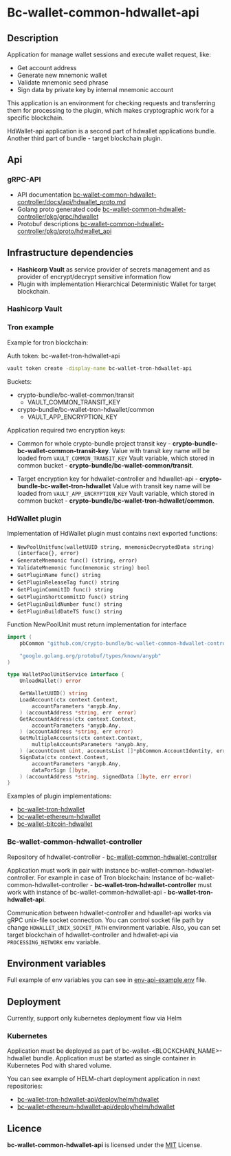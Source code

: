 # Bc-wallet-common-hdwallet-api

## Description

Application for manage wallet sessions and execute wallet request, like: 
 - Get account address
 - Generate new mnemonic wallet
 - Validate mnemonic seed phrase
 - Sign data by private key by internal mnemonic account

This application is an environment for checking requests and transferring them for processing to the plugin, 
which makes cryptographic work for a specific blockchain.

HdWallet-api application is a second part of hdwallet applications bundle.
Another third part of bundle - target blockchain plugin.

## Api

### gRPC-API
* API documentation [bc-wallet-common-hdwallet-controller/docs/api/hdwallet_proto.md](https://github.com/crypto-bundle/bc-wallet-common-hdwallet-controller/blob/develop/docs/api/hdwallet_proto.md)
* Golang proto generated code [bc-wallet-common-hdwallet-controller/pkg/grpc/hdwallet](https://github.com/crypto-bundle/bc-wallet-common-hdwallet-controller/tree/develop/pkg/grpc/hdwallet)
* Protobuf descriptions [bc-wallet-common-hdwallet-controller/pkg/proto/hdwallet_api](https://github.com/crypto-bundle/bc-wallet-common-hdwallet-controller/tree/develop/pkg/proto/hdwallet_api)

## Infrastructure dependencies

* **Hashicorp Vault** as service provider of secrets management and as provider of encrypt/decrypt sensitive information flow
* Plugin with implementation Hierarchical Deterministic Wallet for target blockchain.

### Hashicorp Vault

### Tron example
Example for tron blockchain:

Auth token: bc-wallet-tron-hdwallet-api
```bash
vault token create -display-name bc-wallet-tron-hdwallet-api
```

Buckets:
* crypto-bundle/bc-wallet-common/transit
    * VAULT_COMMON_TRANSIT_KEY
* crypto-bundle/bc-wallet-tron-hdwallet/common
    * VAULT_APP_ENCRYPTION_KEY

Application required two encryption keys:
* Common for whole crypto-bundle project transit key - **crypto-bundle-bc-wallet-common-transit-key**.
  Value with transit key name will be loaded from `VAULT_COMMON_TRANSIT_KEY` Vault variable, which stored in
  common bucket - **crypto-bundle/bc-wallet-common/transit**.

* Target encryption key for hdwallet-controller and hdwallet-api - **crypto-bundle-bc-wallet-tron-hdwallet**
  Value with transit key name will be loaded from `VAULT_APP_ENCRYPTION_KEY` Vault variable, which stored in
  common bucket - **crypto-bundle/bc-wallet-tron-hdwallet/common**.

### HdWallet plugin

Implementation of HdWallet plugin must contains next exported functions:
* ```NewPoolUnitfunc(walletUUID string, mnemonicDecryptedData string) (interface{}, error)```
* ```GenerateMnemonic func() (string, error)```
* ```ValidateMnemonic func(mnemonic string) bool```
* ```GetPluginName func() string```
* ```GetPluginReleaseTag func() string```
* ```GetPluginCommitID func() string```
* ```GetPluginShortCommitID func() string```
* ```GetPluginBuildNumber func() string```
* ```GetPluginBuildDateTS func() string```

Function NewPoolUnit must return implementation for interface
```Go
import (
    pbCommon "github.com/crypto-bundle/bc-wallet-common-hdwallet-controller/pkg/grpc/common"

    "google.golang.org/protobuf/types/known/anypb"
)

type WalletPoolUnitService interface {
	UnloadWallet() error

	GetWalletUUID() string
	LoadAccount(ctx context.Context,
		accountParameters *anypb.Any,
	) (accountAddress *string, err  error)
	GetAccountAddress(ctx context.Context,
		accountParameters *anypb.Any,
	) (accountAddress *string, err error)
	GetMultipleAccounts(ctx context.Context,
		multipleAccountsParameters *anypb.Any,
	) (accountCount uint, accountsList []*pbCommon.AccountIdentity, err error)
	SignData(ctx context.Context,
		accountParameters *anypb.Any,
		dataForSign []byte,
	) (accountAddress *string, signedData []byte, err error)
}
```

Examples of plugin implementations:
* [bc-wallet-tron-hdwallet](https://github.com/crypto-bundle/bc-wallet-tron-hdwallet)
* [bc-wallet-ethereum-hdwallet](https://github.com/crypto-bundle/bc-wallet-ethereum-hdwallet)
* [bc-wallet-bitcoin-hdwallet](https://github.com/crypto-bundle/bc-wallet-bitcoin-hdwallet)

### Bc-wallet-common-hdwallet-controller

Repository of hdwallet-controller - [bc-wallet-common-hdwallet-controller](https://github.com/crypto-bundle/bc-wallet-tron-hdwallet-controller)

Application must work in pair with instance bc-wallet-common-hdwallet-controller.
For example in case of Tron blockchain:
Instance of bc-wallet-common-hdwallet-controller - **bc-wallet-tron-hdwallet-controller** must work with instance
of bc-wallet-common-hdwallet-api - **bc-wallet-tron-hdwallet-api**.

Communication between hdwallet-controller and hdwallet-api works via gRPC unix-file socket connection.
You can control socket file path by change `HDWALLET_UNIX_SOCKET_PATH` environment variable.
Also, you can set target blockchain of hdwallet-controller and hdwallet-api via `PROCESSING_NETWORK` env variable.

## Environment variables

Full example of env variables you can see in  [env-api-example.env](./env-controller-example.env) file.

## Deployment

Currently, support only kubernetes deployment flow via Helm

### Kubernetes
Application must be deployed as part of bc-wallet-<BLOCKCHAIN_NAME>-hdwallet bundle.
Application must be started as single container in Kubernetes Pod with shared volume.

You can see example of HELM-chart deployment application in next repositories:
* [bc-wallet-tron-hdwallet-api/deploy/helm/hdwallet](https://github.com/crypto-bundle/bc-wallet-tron-hdwallet/tree/develop/deploy/helm/hdwallet)
* [bc-wallet-ethereum-hdwallet-api/deploy/helm/hdwallet](https://github.com/crypto-bundle/bc-wallet-ethereum-hdwallet/tree/develop/deploy/helm/hdwallet)

## Licence

**bc-wallet-common-hdwallet-api** is licensed under the [MIT](./LICENSE) License.